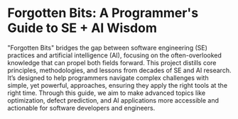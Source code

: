 # Forgotten Bits: A Programmer's Guide to SE + AI Wisdom

"Forgotten Bits" bridges the gap between software engineering (SE)
practices and artificial intelligence (AI), focusing on the
often-overlooked knowledge that can propel both fields forward.
This project distills core principles, methodologies, and lessons
from decades of SE and AI research. It’s designed to help programmers
navigate complex challenges with simple, yet powerful, approaches,
ensuring they apply the right tools at the right time. Through this
guide, we aim to make advanced topics like optimization, defect
prediction, and AI applications more accessible and actionable for
software developers and engineers.
